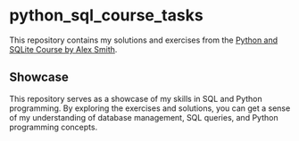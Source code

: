# python_sql_course_tasks
This repository contains my solutions and exercises from the [Python and SQLite Course by Alex Smith](https://stepik.org/course/134773/info).

## Showcase

This repository serves as a showcase of my skills in SQL and Python programming. By exploring the exercises and solutions, you can get a sense of my understanding of database management, SQL queries, and Python programming concepts.
